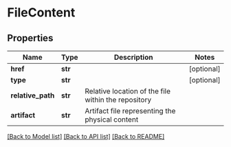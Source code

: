 # FileContent

## Properties
Name | Type | Description | Notes
------------ | ------------- | ------------- | -------------
**href** | **str** |  | [optional] 
**type** | **str** |  | [optional] 
**relative_path** | **str** | Relative location of the file within the repository | 
**artifact** | **str** | Artifact file representing the physical content | 

[[Back to Model list]](../README.md#documentation-for-models) [[Back to API list]](../README.md#documentation-for-api-endpoints) [[Back to README]](../README.md)



